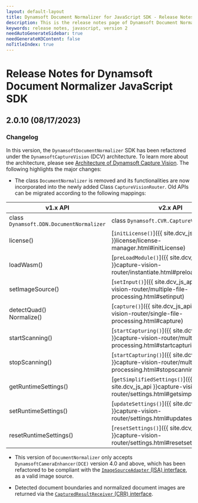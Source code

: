 ```yaml
---
layout: default-layout
title: Dynamsoft Document Normalizer for JavaScript SDK - Release Notes
description: This is the release notes page of Dynamsoft Document Normalizer for JavaScript SDK v2.0.0.
keywords: release notes, javascript, version 2
needAutoGenerateSidebar: true
needGenerateH3Content: false
noTitleIndex: true
---
```


# Release Notes for Dynamsoft Document Normalizer JavaScript SDK

## 2.0.10 (08/17/2023)

### Changelog

In this version, the `DynamsoftDocumentNormalizer` SDK has been refactored under the `DynamsoftCaptureVision` (DCV) architecture. To learn more about the architecture, please see [Architecture of Dynamsoft Capture Vision](https://www.dynamsoft.com/capture-vision/docs/core/architecture/). The following highlights the major changes:

* The class `DocumentNormalizer` is removed and its functionalities are now incorporated into the newly added Class `CaptureVisionRouter`. Old APIs can be migrated according to the following mappings:

| v1.x API                                 | v2.x API                                                                                                      |
| ---------------------------------------- | ------------------------------------------------------------------------------------------------------------- |
| class `Dynamsoft.DDN.DocumentNormalizer` | class `Dynamsoft.CVR.CaptureVisionRouter`                                                                     |
| license()                                | [`initLicense()`]({{ site.dcv_js_api }}license/license-manager.html#initLicense)                              |
| loadWasm()                               | [`preLoadModule()`]({{ site.dcv_js_api }}capture-vision-router/instantiate.html#preloadmodule)                |
| setImageSource()                         | [`setInput()`]({{ site.dcv_js_api }}capture-vision-router/multiple-file-processing.html#setinput)             |
| detectQuad()<br>Normalize()              | [`capture()`]({{ site.dcv_js_api }}capture-vision-router/single-file-processing.html#capture)                 |
| startScanning()                          | [`startCapturing()`]({{ site.dcv_js_api }}capture-vision-router/multiple-file-processing.html#startcapturing) |
| stopScanning()                           | [`startCapturing()`]({{ site.dcv_js_api }}capture-vision-router/multiple-file-processing.html#stopscanning)   |
| getRuntimeSettings()                     | [`getSimplifiedSettings()`]({{ site.dcv_js_api }}capture-vision-router/settings.html#getsimplifiedsettings)   |
| setRuntimeSettings()                     | [`updateSettings()`]({{ site.dcv_js_api }}capture-vision-router/settings.html#updatesettings)                 |
| resetRuntimeSettings()                   | [`resetSettings()`]({{ site.dcv_js_api }}capture-vision-router/settings.html#resetsettings)                   |

* This version of `DocumentNormalizer` only accepts `DynamsoftCameraEnhancer(DCE)` version 4.0 and above, which has been refactored to be compliant with the [`ImageSourceAdapter` (ISA) interface](https://www.dynamsoft.com/capture-vision/docs/core/architecture/input.html#image-source-adapter), as a valid image source.

* Detected document boundaries and normalized document images are returned via the [`CapturedResultReceiver` (CRR) interface](https://www.dynamsoft.com/capture-vision/docs/core/architecture/output.html#captured-result-receiver).
